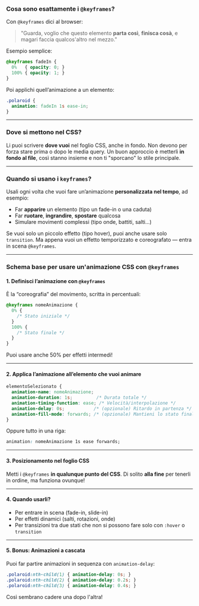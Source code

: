 ###  Cosa sono esattamente i `@keyframes`?

Con `@keyframes` dici al browser:  
> "Guarda, voglio che questo elemento **parta così**, **finisca cosà**, e magari faccia qualcos'altro nel mezzo."

Esempio semplice:

```css
@keyframes fadeIn {
  0%   { opacity: 0; }
  100% { opacity: 1; }
}
```

Poi applichi quell’animazione a un elemento:

```css
.polaroid {
  animation: fadeIn 1s ease-in;
}
```

---

### Dove si mettono nel CSS?

Li puoi scrivere **dove vuoi** nel foglio CSS, anche in fondo. Non devono per forza stare prima o dopo le media query. Un buon approccio è metterli **in fondo al file**, così stanno insieme e non ti "sporcano" lo stile principale.

---

### Quando si usano i `keyframes`?

Usali ogni volta che vuoi fare un’animazione **personalizzata nel tempo**, ad esempio:

- Far **apparire** un elemento (tipo un fade-in o una caduta)
- Far **ruotare**, **ingrandire**, **spostare** qualcosa
- Simulare movimenti complessi (tipo onde, battiti, salti...)

Se vuoi solo un piccolo effetto (tipo hover), puoi anche usare solo `transition`. Ma appena vuoi un effetto temporizzato e coreografato — entra in scena `@keyframes`.

---

### **Schema base per usare un'animazione CSS con `@keyframes`**

#### **1. Definisci l’animazione con `@keyframes`**
È la “coreografia” del movimento, scritta in percentuali:

```css
@keyframes nomeAnimazione {
  0% {
    /* Stato iniziale */
  }
  100% {
    /* Stato finale */
  }
}
```

Puoi usare anche 50% per effetti intermedi!

---

#### **2. Applica l’animazione all’elemento che vuoi animare**

```css
elementoSelezionato {
  animation-name: nomeAnimazione;
  animation-duration: 1s;         /* Durata totale */
  animation-timing-function: ease; /* Velocità/interpolazione */
  animation-delay: 0s;           /* (opzionale) Ritardo in partenza */
  animation-fill-mode: forwards; /* (opzionale) Mantieni lo stato finale */
}
```

Oppure tutto in una riga:

```css
animation: nomeAnimazione 1s ease forwards;
```

---

#### **3. Posizionamento nel foglio CSS**

Metti i `@keyframes` **in qualunque punto del CSS**. Di solito **alla fine** per tenerli in ordine, ma funziona ovunque!

---

#### **4. Quando usarli?**

- Per entrare in scena (fade-in, slide-in)
- Per effetti dinamici (salti, rotazioni, onde)
- Per transizioni tra due stati che non si possono fare solo con `:hover` o `transition`

---

#### **5. Bonus: Animazioni a cascata**

Puoi far partire animazioni in sequenza con `animation-delay`:

```css
.polaroid:nth-child(1) { animation-delay: 0s; }
.polaroid:nth-child(2) { animation-delay: 0.2s; }
.polaroid:nth-child(3) { animation-delay: 0.4s; }
```

Così sembrano cadere una dopo l'altra!

